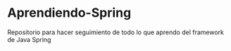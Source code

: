 # Aprendiendo-Spring
Repositorio para hacer seguimiento de todo lo que aprendo del framework de Java Spring
